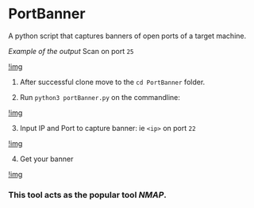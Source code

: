 # PortBanner
A python script that captures banners of open ports of a target machine.


*Example of the output* Scan on port `25`

[!img](ip3.jpg)

1. After successful clone move to the `cd PortBanner` folder.

2. Run `python3 portBanner.py` on the commandline:

[!img](ip.jpg)

3. Input IP and Port to capture banner: ie `<ip>` on port `22`

[!img](ip1.jpg)

4. Get your banner

[!img](ip2.jpg)


###  This tool acts as the popular tool *NMAP*.



